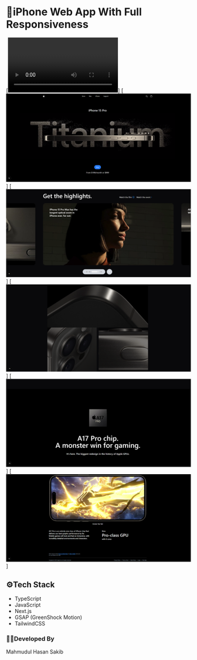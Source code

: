 # 📱iPhone Web App With Full Responsiveness

[![Watch the video](/src/app/iphone-git/vid.mp4)]
[![Watch the app](/src/app/iphone-git/home.png)]
[![Watch the app](/src/app/iphone-git/hero.png)]
[![Watch the app](/src/app/iphone-git/feature.png)]
[![Watch the app](/src/app/iphone-git/highlights.png)]
[![Watch the app](/src/app/iphone-git/footer.png)]

## ⚙️Tech Stack

- TypeScript
- JavaScript
- Next.js
- GSAP (GreenShock Motion)
- TailwindCSS

### 👨‍💻Developed By

Mahmudul Hasan Sakib
